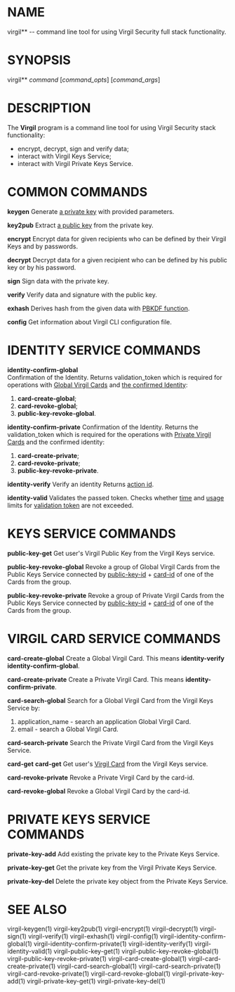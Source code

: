 NAME
====

virgil\*\* -- command line tool for using Virgil Security full stack functionality.

SYNOPSIS
========

virgil\*\* *command* \[*command\_opts*\] \[*command\_args*\]

DESCRIPTION
===========

The **Virgil** program is a command line tool for using Virgil Security stack functionality:

-   encrypt, decrypt, sign and verify data;
-   interact with Virgil Keys Service;
-   interact with Virgil Private Keys Service.

COMMON COMMANDS
===============

**keygen** Generate [a private key](https://github.com/VirgilSecurity/virgil/wiki/Virgil-Glossary#private-key) with provided parameters.

**key2pub** Extract [a public key](https://github.com/VirgilSecurity/virgil/wiki/Virgil-Glossary#public-key) from the private key.

**encrypt** Encrypt data for given recipients who can be defined by their Virgil Keys and by passwords.

**decrypt** Decrypt data for a given recipient who can be defined by his public key or by his password.

**sign** Sign data with the private key.

**verify** Verify data and signature with the public key.

**exhash** Derives hash from the given data with [PBKDF function](https://github.com/VirgilSecurity/virgil/wiki/Virgil-Glossary#pbkdf-function).

**config** Get information about Virgil CLI configuration file.

IDENTITY SERVICE COMMANDS
=========================

**identity-confirm-global**  
Confirmation of the Identity. Returns validation\_token which is required for operations with [Global Virgil Cards](https://github.com/VirgilSecurity/virgil/wiki/Virgil-Glossary#global-card) and [the confirmed Identity](https://github.com/VirgilSecurity/virgil/wiki/Virgil-Glossary#confirmed-identity):

1.  **card-create-global**;
2.  **card-revoke-global**;
3.  **public-key-revoke-global**.

**identity-confirm-private** Confirmation of the Identity. Returns the validation\_token which is required for the operations with [Private Virgil Cards](https://github.com/VirgilSecurity/virgil/wiki/Virgil-Glossary#private-card) and the confirmed identity:

1.  **card-create-private**;
2.  **card-revoke-private**;
3.  **public-key-revoke-private**.

**identity-verify** Verify an identity Returns [action id](https://github.com/VirgilSecurity/virgil/wiki/Virgil-Glossary#action-id).

**identity-valid** Validates the passed token. Checks whether [time](https://github.com/VirgilSecurity/virgil/wiki/Virgil-Glossary#time-to-live) and [usage](https://github.com/VirgilSecurity/virgil/wiki/Virgil-Glossary#count-to-live) limits for [validation token](https://github.com/VirgilSecurity/virgil/wiki/Virgil-Glossary#validation-token) are not exceeded.

KEYS SERVICE COMMANDS
=====================

**public-key-get** Get user's Virgil Public Key from the Virgil Keys service.

**public-key-revoke-global** Revoke a group of Global Virgil Cards from the Public Keys Service connected by [public-key-id](https://github.com/VirgilSecurity/virgil/wiki/Virgil-Glossary#public-key-id) + [card-id](https://github.com/VirgilSecurity/virgil/wiki/Virgil-Glossary#card-id) of one of the Cards from the group.

**public-key-revoke-private** Revoke a group of Private Virgil Cards from the Public Keys Service connected by [public-key-id](https://github.com/VirgilSecurity/virgil/wiki/Virgil-Glossary#public-key-id) + [card-id](https://github.com/VirgilSecurity/virgil/wiki/Virgil-Glossary#card-id) of one of the Cards from the group.

VIRGIL CARD SERVICE COMMANDS
============================

**card-create-global** Create a Global Virgil Card. This means **identity-verify** **identity-confirm-global**.

**card-create-private** Create a Private Virgil Card. This means **identity-confirm-private**.

**card-search-global** Search for a Global Virgil Card from the Virgil Keys Service by:

1.  application\_name - search an application Global Virgil Card.
2.  email - search a Global Virgil Card.

**card-search-private** Search the Private Virgil Card from the Virgil Keys Service.

**card-get** **card-get** Get user's [Virgil Card](https://github.com/VirgilSecurity/virgil/wiki/Virgil-Glossary#card) from the Virgil Keys service.

**card-revoke-private** Revoke a Private Virgil Card by the card-id.

**card-revoke-global** Revoke a Global Virgil Card by the card-id.

PRIVATE KEYS SERVICE COMMANDS
=============================

**private-key-add** Add existing the private key to the Private Keys Service.

**private-key-get** Get the private key from the Virgil Private Keys Service.

**private-key-del** Delete the private key object from the Private Keys Service.

SEE ALSO
========

virgil-keygen(1)
virgil-key2pub(1)
virgil-encrypt(1)
virgil-decrypt(1)
virgil-sign(1)
virgil-verify(1)
virgil-exhash(1)
virgil-config(1)
virgil-identity-confirm-global(1)
virgil-identity-confirm-private(1)
virgil-identity-verify(1)
virgil-identity-valid(1)
virgil-public-key-get(1)
virgil-public-key-revoke-global(1)
virgil-public-key-revoke-private(1)
virgil-card-create-global(1)
virgil-card-create-private(1)
virgil-card-search-global(1)
virgil-card-search-private(1)
virgil-card-revoke-private(1)
virgil-card-revoke-global(1)
virgil-private-key-add(1)
virgil-private-key-get(1)
virgil-private-key-del(1)
